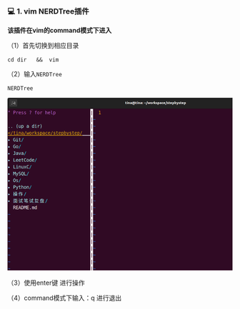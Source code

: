 ### :computer: 1. vim  NERDTree插件

**该插件在vim的command模式下进入**

（1）首先切换到相应目录

```shell
cd dir   &&  vim
```

（2）输入`NERDTree`

```shell
NERDTree
```

![](../../操作/assets/2022-09-26-16-58-01-image.png)

（3）使用enter键 进行操作

（4）command模式下输入：q 进行退出
